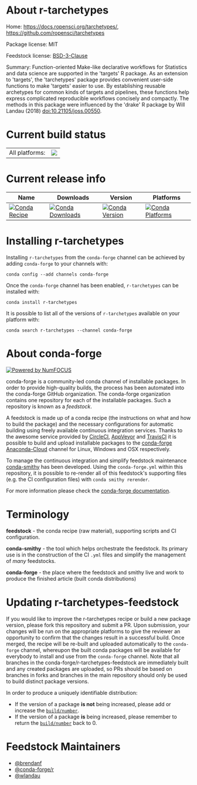 About r-tarchetypes
===================

Home: https://docs.ropensci.org/tarchetypes/, https://github.com/ropensci/tarchetypes

Package license: MIT

Feedstock license: [BSD-3-Clause](https://github.com/conda-forge/r-tarchetypes-feedstock/blob/master/LICENSE.txt)

Summary: Function-oriented Make-like declarative workflows for Statistics and data science are supported in the 'targets' R package. As an extension to 'targets', the 'tarchetypes' package provides convenient user-side functions to make 'targets' easier to use. By establishing reusable archetypes for common kinds of targets and pipelines, these functions help express complicated reproducible workflows concisely and compactly. The methods in this package were influenced by the 'drake' R package by Will Landau (2018) <doi:10.21105/joss.00550>.

Current build status
====================


<table><tr><td>All platforms:</td>
    <td>
      <a href="https://dev.azure.com/conda-forge/feedstock-builds/_build/latest?definitionId=12091&branchName=master">
        <img src="https://dev.azure.com/conda-forge/feedstock-builds/_apis/build/status/r-tarchetypes-feedstock?branchName=master">
      </a>
    </td>
  </tr>
</table>

Current release info
====================

| Name | Downloads | Version | Platforms |
| --- | --- | --- | --- |
| [![Conda Recipe](https://img.shields.io/badge/recipe-r--tarchetypes-green.svg)](https://anaconda.org/conda-forge/r-tarchetypes) | [![Conda Downloads](https://img.shields.io/conda/dn/conda-forge/r-tarchetypes.svg)](https://anaconda.org/conda-forge/r-tarchetypes) | [![Conda Version](https://img.shields.io/conda/vn/conda-forge/r-tarchetypes.svg)](https://anaconda.org/conda-forge/r-tarchetypes) | [![Conda Platforms](https://img.shields.io/conda/pn/conda-forge/r-tarchetypes.svg)](https://anaconda.org/conda-forge/r-tarchetypes) |

Installing r-tarchetypes
========================

Installing `r-tarchetypes` from the `conda-forge` channel can be achieved by adding `conda-forge` to your channels with:

```
conda config --add channels conda-forge
```

Once the `conda-forge` channel has been enabled, `r-tarchetypes` can be installed with:

```
conda install r-tarchetypes
```

It is possible to list all of the versions of `r-tarchetypes` available on your platform with:

```
conda search r-tarchetypes --channel conda-forge
```


About conda-forge
=================

[![Powered by NumFOCUS](https://img.shields.io/badge/powered%20by-NumFOCUS-orange.svg?style=flat&colorA=E1523D&colorB=007D8A)](http://numfocus.org)

conda-forge is a community-led conda channel of installable packages.
In order to provide high-quality builds, the process has been automated into the
conda-forge GitHub organization. The conda-forge organization contains one repository
for each of the installable packages. Such a repository is known as a *feedstock*.

A feedstock is made up of a conda recipe (the instructions on what and how to build
the package) and the necessary configurations for automatic building using freely
available continuous integration services. Thanks to the awesome service provided by
[CircleCI](https://circleci.com/), [AppVeyor](https://www.appveyor.com/)
and [TravisCI](https://travis-ci.com/) it is possible to build and upload installable
packages to the [conda-forge](https://anaconda.org/conda-forge)
[Anaconda-Cloud](https://anaconda.org/) channel for Linux, Windows and OSX respectively.

To manage the continuous integration and simplify feedstock maintenance
[conda-smithy](https://github.com/conda-forge/conda-smithy) has been developed.
Using the ``conda-forge.yml`` within this repository, it is possible to re-render all of
this feedstock's supporting files (e.g. the CI configuration files) with ``conda smithy rerender``.

For more information please check the [conda-forge documentation](https://conda-forge.org/docs/).

Terminology
===========

**feedstock** - the conda recipe (raw material), supporting scripts and CI configuration.

**conda-smithy** - the tool which helps orchestrate the feedstock.
                   Its primary use is in the construction of the CI ``.yml`` files
                   and simplify the management of *many* feedstocks.

**conda-forge** - the place where the feedstock and smithy live and work to
                  produce the finished article (built conda distributions)


Updating r-tarchetypes-feedstock
================================

If you would like to improve the r-tarchetypes recipe or build a new
package version, please fork this repository and submit a PR. Upon submission,
your changes will be run on the appropriate platforms to give the reviewer an
opportunity to confirm that the changes result in a successful build. Once
merged, the recipe will be re-built and uploaded automatically to the
`conda-forge` channel, whereupon the built conda packages will be available for
everybody to install and use from the `conda-forge` channel.
Note that all branches in the conda-forge/r-tarchetypes-feedstock are
immediately built and any created packages are uploaded, so PRs should be based
on branches in forks and branches in the main repository should only be used to
build distinct package versions.

In order to produce a uniquely identifiable distribution:
 * If the version of a package **is not** being increased, please add or increase
   the [``build/number``](https://docs.conda.io/projects/conda-build/en/latest/resources/define-metadata.html#build-number-and-string).
 * If the version of a package **is** being increased, please remember to return
   the [``build/number``](https://docs.conda.io/projects/conda-build/en/latest/resources/define-metadata.html#build-number-and-string)
   back to 0.

Feedstock Maintainers
=====================

* [@brendanf](https://github.com/brendanf/)
* [@conda-forge/r](https://github.com/conda-forge/r/)
* [@wlandau](https://github.com/wlandau/)

